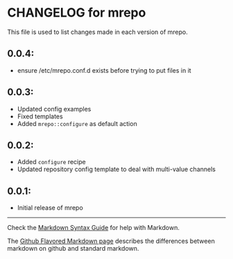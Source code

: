 # CHANGELOG for mrepo

This file is used to list changes made in each version of mrepo.

## 0.0.4:

- ensure /etc/mrepo.conf.d exists before trying to put files in it

## 0.0.3:

- Updated config examples
- Fixed templates
- Added `mrepo::configure` as default action 

## 0.0.2:

- Added `configure` recipe
- Updated repository config template to deal with multi-value
  channels

## 0.0.1:

* Initial release of mrepo

- - -
Check the [Markdown Syntax Guide](http://daringfireball.net/projects/markdown/syntax) for help with Markdown.

The [Github Flavored Markdown page](http://github.github.com/github-flavored-markdown/) describes the differences between markdown on github and standard markdown.
